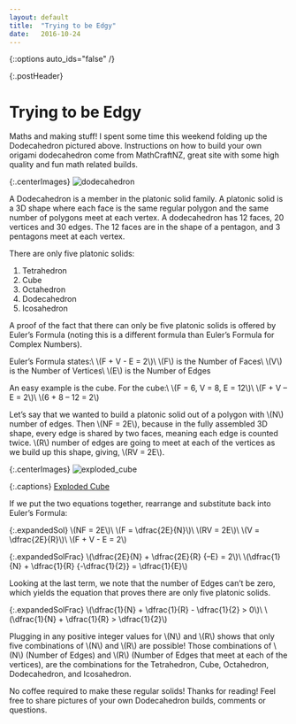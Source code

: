 ```yaml
---
layout: default
title:  "Trying to be Edgy"
date:   2016-10-24
---
```


{::options auto_ids="false" /}

{:.postHeader}
# Trying to be Edgy

<!--excerpt.start-->
Maths and making stuff! I spent some time this weekend folding up the Dodecahedron pictured above. Instructions on how to build your own origami dodecahedron come from MathCraftNZ, great site with some high quality and fun math related builds.

{:.centerImages}
![dodecahedron](../../../assets/images/imgPost/origami.png)
<!--excerpt.end-->

A Dodecahedron is a member in the platonic solid family. A platonic solid is a 3D shape where each face is the same regular polygon and the same number of polygons meet at each vertex. A dodecahedron has 12 faces, 20 vertices and 30 edges. The 12 faces are in the shape of a pentagon, and 3 pentagons meet at each vertex.

There are only five platonic solids:

1. Tetrahedron
2. Cube
3. Octahedron
4. Dodecahedron
5. Icosahedron

A proof of the fact that there can only be five platonic solids is offered by Euler’s Formula (noting this is a different formula than Euler’s Formula for Complex Numbers).

Euler’s Formula states:\\
\\(F + V - E = 2\\)\\
\\(F\\) is the Number of Faces\\
\\(V\\) is the Number of Vertices\\
\\(E\\) is the Number of Edges

An easy example is the cube. For the cube:\\
\\(F = 6, V = 8, E = 12\\)\\
\\(F + V – E = 2\\)\\
\\(6 + 8 – 12 = 2\\)

Let’s say that we wanted to build a platonic solid out of a polygon with \\(N\\) number of edges. Then \\(NF = 2E\\), because in the fully assembled 3D shape, every edge is shared by two faces, meaning each edge is counted twice. \\(R\\) number of edges are going to meet at each of the vertices as we build up this shape, giving, \\(RV = 2E\\).

{:.centerImages}
![exploded_cube](../../../assets/images/imgPost/exploded_cube.png)

{:.captions}
[Exploded Cube](https://www.mathsisfun.com/geometry/platonic-solids-why-five.html)

If we put the two equations together, rearrange and substitute back into Euler’s Formula:

{:.expandedSol}
\\(NF = 2E\\)\\
\\(F = \dfrac{2E}{N}\\)\\
\\(RV = 2E\\)\\
\\(V = \dfrac{2E}{R}\\)\\
\\(F + V - E = 2\\)

{:.expandedSolFrac}
\\(\dfrac{2E}{N} + \dfrac{2E}{R} {–E} = 2\\)\\
\\(\dfrac{1}{N} + \dfrac{1}{R} {-\dfrac{1}{2}} = \dfrac{1}{E}\\)

Looking at the last term, we note that the number of Edges can’t be zero, which yields the equation that proves there are only five platonic solids.

{:.expandedSolFrac}
\\(\dfrac{1}{N} + \dfrac{1}{R} - \dfrac{1}{2} > 0\\)\\
\\(\dfrac{1}{N} + \dfrac{1}{R} > \dfrac{1}{2}\\)

Plugging in any positive integer values for \\(N\\) and \\(R\\) shows that only five combinations of \\(N\\) and \\(R\\) are possible! Those combinations of \\(N\\) (Number of Edges) and \\(R\\) (Number of Edges that meet at each of the vertices), are the combinations for the Tetrahedron, Cube, Octahedron, Dodecahedron, and Icosahedron.

No coffee required to make these regular solids! Thanks for reading! Feel free to share pictures of your own Dodecahedron builds, comments or questions.
